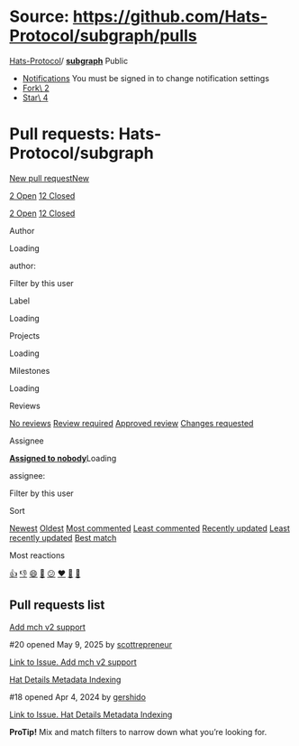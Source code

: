 # Source: https://github.com/Hats-Protocol/subgraph/pulls

[Hats-Protocol](https://github.com/Hats-Protocol)/ **[subgraph](https://github.com/Hats-Protocol/subgraph)** Public

- [Notifications](https://github.com/login?return_to=%2FHats-Protocol%2Fsubgraph) You must be signed in to change notification settings
- [Fork\\
2](https://github.com/login?return_to=%2FHats-Protocol%2Fsubgraph)
- [Star\\
4](https://github.com/login?return_to=%2FHats-Protocol%2Fsubgraph)


# Pull requests: Hats-Protocol/subgraph

[New pull requestNew](https://github.com/Hats-Protocol/subgraph/compare)

[2 Open](https://github.com/Hats-Protocol/subgraph/pulls?q=is%3Aopen+is%3Apr) [12 Closed](https://github.com/Hats-Protocol/subgraph/pulls?q=is%3Apr+is%3Aclosed)

[2 Open](https://github.com/Hats-Protocol/subgraph/pulls?q=is%3Aopen+is%3Apr) [12 Closed](https://github.com/Hats-Protocol/subgraph/pulls?q=is%3Apr+is%3Aclosed)

Author


Loading

author:

Filter by this user

Label


Loading

Projects


Loading

Milestones


Loading

Reviews


[No reviews](https://github.com/Hats-Protocol/subgraph/pulls?q=is%3Apr+is%3Aopen+review%3Anone) [Review required](https://github.com/Hats-Protocol/subgraph/pulls?q=is%3Apr+is%3Aopen+review%3Arequired) [Approved review](https://github.com/Hats-Protocol/subgraph/pulls?q=is%3Apr+is%3Aopen+review%3Aapproved) [Changes requested](https://github.com/Hats-Protocol/subgraph/pulls?q=is%3Apr+is%3Aopen+review%3Achanges-requested)

Assignee


[**Assigned to nobody**](https://github.com/Hats-Protocol/subgraph/pulls?q=is%3Apr+is%3Aopen+no%3Aassignee)Loading

assignee:

Filter by this user

Sort

[Newest](https://github.com/Hats-Protocol/subgraph/pulls?q=is%3Aopen+is%3Apr) [Oldest](https://github.com/Hats-Protocol/subgraph/pulls?q=is%3Apr+is%3Aopen+sort%3Acreated-asc) [Most commented](https://github.com/Hats-Protocol/subgraph/pulls?q=is%3Apr+is%3Aopen+sort%3Acomments-desc) [Least commented](https://github.com/Hats-Protocol/subgraph/pulls?q=is%3Apr+is%3Aopen+sort%3Acomments-asc) [Recently updated](https://github.com/Hats-Protocol/subgraph/pulls?q=is%3Apr+is%3Aopen+sort%3Aupdated-desc) [Least recently updated](https://github.com/Hats-Protocol/subgraph/pulls?q=is%3Apr+is%3Aopen+sort%3Aupdated-asc) [Best match](https://github.com/Hats-Protocol/subgraph/pulls?q=is%3Apr+is%3Aopen+sort%3Arelevance-desc)

Most reactions

[👍](https://github.com/Hats-Protocol/subgraph/pulls?q=is%3Apr+is%3Aopen+sort%3Areactions-%2B1-desc) [👎](https://github.com/Hats-Protocol/subgraph/pulls?q=is%3Apr+is%3Aopen+sort%3Areactions--1-desc) [😄](https://github.com/Hats-Protocol/subgraph/pulls?q=is%3Apr+is%3Aopen+sort%3Areactions-smile-desc) [🎉](https://github.com/Hats-Protocol/subgraph/pulls?q=is%3Apr+is%3Aopen+sort%3Areactions-tada-desc) [😕](https://github.com/Hats-Protocol/subgraph/pulls?q=is%3Apr+is%3Aopen+sort%3Areactions-thinking_face-desc) [❤️](https://github.com/Hats-Protocol/subgraph/pulls?q=is%3Apr+is%3Aopen+sort%3Areactions-heart-desc) [🚀](https://github.com/Hats-Protocol/subgraph/pulls?q=is%3Apr+is%3Aopen+sort%3Areactions-rocket-desc) [👀](https://github.com/Hats-Protocol/subgraph/pulls?q=is%3Apr+is%3Aopen+sort%3Areactions-eyes-desc)

## Pull requests list

[Add mch v2 support](https://github.com/Hats-Protocol/subgraph/pull/20)

#20
opened May 9, 2025 by
[scottrepreneur](https://github.com/Hats-Protocol/subgraph/issues?q=is%3Apr+is%3Aopen+author%3Ascottrepreneur "Open pull requests created by scottrepreneur")

[Link to Issue. Add mch v2 support](https://github.com/Hats-Protocol/subgraph/pull/20)

[Hat Details Metadata Indexing](https://github.com/Hats-Protocol/subgraph/pull/18)

#18
opened Apr 4, 2024 by
[gershido](https://github.com/Hats-Protocol/subgraph/issues?q=is%3Apr+is%3Aopen+author%3Agershido "Open pull requests created by gershido")

[Link to Issue. Hat Details Metadata Indexing](https://github.com/Hats-Protocol/subgraph/pull/18)

**ProTip!**
Mix and match filters to narrow down what you’re looking for.
